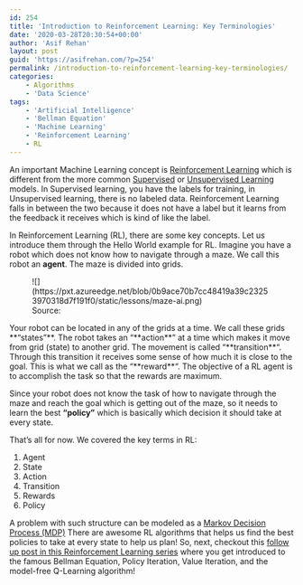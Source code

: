 ```yaml
---
id: 254
title: 'Introduction to Reinforcement Learning: Key Terminologies'
date: '2020-03-28T20:30:54+00:00'
author: 'Asif Rehan'
layout: post
guid: 'https://asifrehan.com/?p=254'
permalink: /introduction-to-reinforcement-learning-key-terminologies/
categories:
    - Algorithms
    - 'Data Science'
tags:
    - 'Artificial Intelligence'
    - 'Bellman Equation'
    - 'Machine Learning'
    - 'Reinforcement Learning'
    - RL
---
```


An important Machine Learning concept is [Reinforcement Learning](https://en.wikipedia.org/wiki/Reinforcement_learninghttps://en.wikipedia.org/wiki/Reinforcement_learning) which is different from the more common [Supervised](https://en.wikipedia.org/wiki/Supervised_learning) or [Unsupervised Learning](https://en.wikipedia.org/wiki/Unsupervised_learning) models. In Supervised learning, you have the labels for training, in Unsupervised learning, there is no labeled data. Reinforcement Learning falls in between the two because it does not have a label but it learns from the feedback it receives which is kind of like the label.

In Reinforcement Learning (RL), there are some key concepts. Let us introduce them through the Hello World example for RL. Imagine you have a robot which does not know how to navigate through a maze. We call this robot an **agent**. The maze is divided into grids.

<div class="wp-block-image"><figure class="aligncenter size-large">![](https://pxt.azureedge.net/blob/0b9ace70b7cc48419a39c23253970318d7f191f0/static/lessons/maze-ai.png)<figcaption>Source: <https://minecraft.makecode.com/lessons/maze-ai-part1> </figcaption></figure></div>Your robot can be located in any of the grids at a time. We call these grids **“states”**. The robot takes an “**action**” at a time which makes it move from grid (state) to another grid. The movement is called “**transition**“. Through this transition it receives some sense of how much it is close to the goal. This is what we call as the “**reward**“. The objective of a RL agent is to accomplish the task so that the rewards are maximum.

Since your robot does not know the task of how to navigate through the maze and reach the goal which is getting out of the maze, so it needs to learn the best **“policy”** which is basically which decision it should take at every state.

That’s all for now. We covered the key terms in RL:

1. Agent
2. State
3. Action
4. Transition
5. Rewards
6. Policy

A problem with such structure can be modeled as a [Markov Decision Process (MDP)](https://en.wikipedia.org/wiki/Markov_decision_process) There are awesome RL algorithms that helps us find the best policies to take at every state to help us plan! So, next, checkout this [follow up post in this Reinforcement Learning series](https://asifrehan.com/reinforcement-learning-policy-iteration-value-iteration-and-q-learning/) where you get introduced to the famous Bellman Equation, Policy Iteration, Value Iteration, and the model-free Q-Learning algorithm!